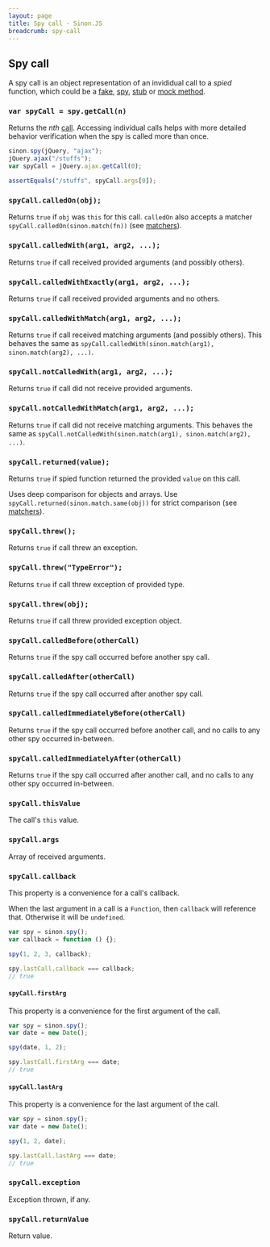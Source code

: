 ```yaml
---
layout: page
title: Spy call - Sinon.JS
breadcrumb: spy-call
---
```


## Spy call

A spy call is an object representation of an invididual call to a _spied_ function, which could be a [fake](../fakes), [spy](../spies), [stub](../stubs) or [mock method](../mocks).

### `var spyCall = spy.getCall(n)`

Returns the _nth_ [call](#spy-call). Accessing individual calls helps with more detailed behavior verification when the spy is called more than once.

```javascript
sinon.spy(jQuery, "ajax");
jQuery.ajax("/stuffs");
var spyCall = jQuery.ajax.getCall(0);

assertEquals("/stuffs", spyCall.args[0]);
```

### `spyCall.calledOn(obj);`

Returns `true` if `obj` was `this` for this call. `calledOn` also accepts a matcher `spyCall.calledOn(sinon.match(fn))` (see [matchers][matchers]).

### `spyCall.calledWith(arg1, arg2, ...);`

Returns `true` if call received provided arguments (and possibly others).

### `spyCall.calledWithExactly(arg1, arg2, ...);`

Returns `true` if call received provided arguments and no others.

### `spyCall.calledWithMatch(arg1, arg2, ...);`

Returns `true` if call received matching arguments (and possibly others).
This behaves the same as `spyCall.calledWith(sinon.match(arg1), sinon.match(arg2), ...)`.

### `spyCall.notCalledWith(arg1, arg2, ...);`

Returns `true` if call did not receive provided arguments.

### `spyCall.notCalledWithMatch(arg1, arg2, ...);`

Returns `true` if call did not receive matching arguments.
This behaves the same as `spyCall.notCalledWith(sinon.match(arg1), sinon.match(arg2), ...)`.

### `spyCall.returned(value);`

Returns `true` if spied function returned the provided `value` on this call.

Uses deep comparison for objects and arrays. Use `spyCall.returned(sinon.match.same(obj))` for strict comparison (see [matchers][matchers]).

### `spyCall.threw();`

Returns `true` if call threw an exception.

### `spyCall.threw("TypeError");`

Returns `true` if call threw exception of provided type.

### `spyCall.threw(obj);`

Returns `true` if call threw provided exception object.

### `spyCall.calledBefore(otherCall)`

Returns `true` if the spy call occurred before another spy call.

### `spyCall.calledAfter(otherCall)`

Returns `true` if the spy call occurred after another spy call.

### `spyCall.calledImmediatelyBefore(otherCall)`

Returns `true` if the spy call occurred before another call, and no calls to any
other spy occurred in-between.

### `spyCall.calledImmediatelyAfter(otherCall)`

Returns `true` if the spy call occurred after another call, and no calls to any
other spy occurred in-between.

### `spyCall.thisValue`

The call's `this` value.

### `spyCall.args`

Array of received arguments.

### `spyCall.callback`

This property is a convenience for a call's callback.

When the last argument in a call is a `Function`, then `callback` will reference that. Otherwise it will be `undefined`.

```js
var spy = sinon.spy();
var callback = function () {};

spy(1, 2, 3, callback);

spy.lastCall.callback === callback;
// true
```

#### `spyCall.firstArg`

This property is a convenience for the first argument of the call.

```js
var spy = sinon.spy();
var date = new Date();

spy(date, 1, 2);

spy.lastCall.firstArg === date;
// true
```

#### `spyCall.lastArg`

This property is a convenience for the last argument of the call.

```js
var spy = sinon.spy();
var date = new Date();

spy(1, 2, date);

spy.lastCall.lastArg === date;
// true
```

### `spyCall.exception`

Exception thrown, if any.

### `spyCall.returnValue`

Return value.

[matchers]: ../matchers
